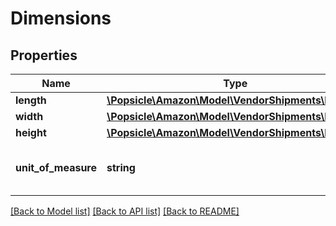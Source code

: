 # Dimensions

## Properties
Name | Type | Description | Notes
------------ | ------------- | ------------- | -------------
**length** | [**\Popsicle\Amazon\Model\VendorShipments\Decimal**](Decimal.md) |  | 
**width** | [**\Popsicle\Amazon\Model\VendorShipments\Decimal**](Decimal.md) |  | 
**height** | [**\Popsicle\Amazon\Model\VendorShipments\Decimal**](Decimal.md) |  | 
**unit_of_measure** | **string** | The unit of measure for dimensions. | 

[[Back to Model list]](../../README.md#documentation-for-models) [[Back to API list]](../../README.md#documentation-for-api-endpoints) [[Back to README]](../../README.md)

